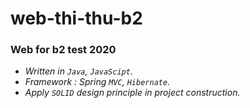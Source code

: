 # web-thi-thu-b2

### Web for b2 test 2020

-    *Written in `Java`, `JavaScipt`.*
-    *Framework : Spring `MVC`, `Hibernate`.*
-    *Apply  `SOLID` design principle in project construction.*
